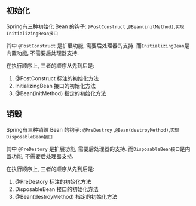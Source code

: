 ## 初始化
Spring有三种初始化 Bean 的钩子: `@PostConstruct` ,`@Bean(initMethod)`,`实现InitializingBean接口`

其中 `@PostConstruct` 是扩展功能, 需要后处理器的支持.
而`InitializingBean`是内置功能, 不需要后处理器支持.

在执行顺序上, 三者的顺序从先到后是:
1. @PostConstruct 标注的初始化方法
2. InitializingBean 接口的初始化方法
3. @Bean(initMethod) 指定的初始化方法

## 销毁
Spring有三种销毁 Bean 的钩子: `@PreDestroy` ,`@Bean(destroyMethod)`,`实现DisposableBean接口`

其中 `@PreDestory` 是扩展功能, 需要后处理器的支持.
而`DisposableBean接口`是内置功能, 不需要后处理器支持.

在执行顺序上, 三者的顺序从先到后是:
1. @PreDestory 标注的初始化方法
2. DisposableBean 接口的初始化方法
3. @Bean(destroyMethod) 指定的初始化方法
